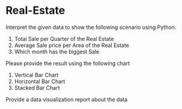 # Real-Estate

Interpret the given data to show the following scenario using Python.

1. Total Sale per Quarter of the Real Estate
2. Average Sale price per Area of the Real Estate
3. Which month has the biggest Sale

Please provide the result using the following chart
1. Vertical Bar Chart
2. Horizontal Bar Chart
3. Stacked Bar Chart

Provide a data visualization report about the data
